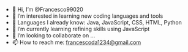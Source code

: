 - 👋 Hi, I’m @Francesco99020
- 👀 I’m interested in learning new coding languages and tools
- 🧠 Languages I already know: Java, JavaScript, CSS, HTML, Python
- 🌱 I’m currently learning refining skills using JavaScript
- 💞️ I’m looking to collaborate on ...
- 📫 How to reach me: francescoda1234@gmail.com

<!---
Francesco99020/Francesco99020 is a ✨ special ✨ repository because its `README.md` (this file) appears on your GitHub profile.
You can click the Preview link to take a look at your changes.
--->
